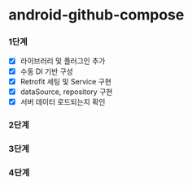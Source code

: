 # android-github-compose

### 1단계
- [x] 라이브러리 및 플러그인 추가
- [x] 수동 DI 기반 구성
- [x] Retrofit 세팅 및 Service 구현
- [x] dataSource, repository 구현
- [x] 서버 데이터 로드되는지 확인

### 2단계


### 3단계


### 4단계